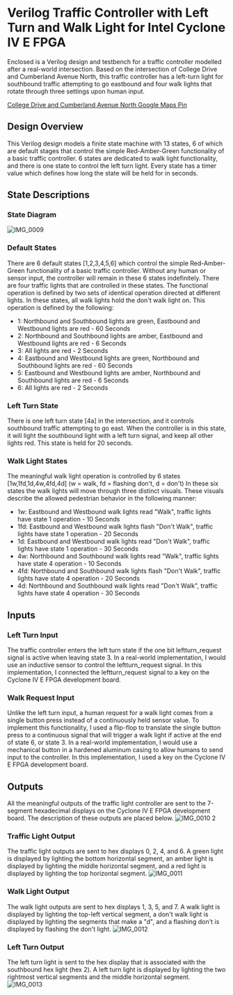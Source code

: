 # Verilog Traffic Controller with Left Turn and Walk Light for Intel Cyclone IV E FPGA
Enclosed is a Verilog design and testbench for a traffic controller modelled after a real-world intersection. 
Based on the intersection of College Drive and Cumberland Avenue North, this traffic controller has a left-turn
light for southbound traffic attempting to go eastbound and four walk lights that rotate through three settings 
upon human input.  
  
[College Drive and Cumberland Avenue North Google Maps Pin](https://www.google.com/maps/@52.1287683,-106.6346211,3a,60y,311.1h,83.85t/data=!3m6!1e1!3m4!1ssQQjZKmkUEVrFCazm7EYIA!2e0!7i13312!8i6656)

## Design Overview
This Verilog design models a finite state machine with 13 states, 6 of which are default stages that control the simple
Red-Amber-Green functionality of a basic traffic controller. 6 states are dedicated to walk light functionality,
and there is one state to control the left turn light. Every state has a timer value which defines how long the state
will be held for in seconds.

## State Descriptions
### State Diagram
![IMG_0009](https://user-images.githubusercontent.com/93303200/147774169-9759924d-1a5d-4719-aa3e-7bc4e60b6028.jpg)

### Default States
There are 6 default states [1,2,3,4,5,6] which control the simple Red-Amber-Green functionality of a basic traffic controller.
Without any human or sensor input, the controller will remain in these 6 states indefinitely. There are four 
traffic lights that are controlled in these states. The functional operation is defined by two sets of identical
operation directed at different lights. In these states, all walk lights hold the don't walk light on. This operation 
is defined by the following:

  - 1: Northbound and Southbound lights are green, Eastbound and Westbound lights are red - 60 Seconds
  - 2: Northbound and Southbound lights are amber, Eastbound and Westbound lights are red - 6 Seconds
  - 3: All lights are red - 2 Seconds
  - 4: Eastbound and Westbound lights are green, Northbound and Southbound lights are red - 60 Seconds
  - 5: Eastbound and Westbound lights are amber, Northbound and Southbound lights are red - 6 Seconds
  - 6: All lights are red - 2 Seconds

### Left Turn State
There is one left turn state [4a] in the intersection, and it controls southbound traffic attempting to go east. When the 
controller is in this state, it will light the southbound light with a left turn signal, and keep all other lights red.
This state is held for 20 seconds.

### Walk Light States
The meaningful walk light operation is controlled by 6 states [1w,1fd,1d,4w,4fd,4d] (w = walk, fd = flashing don't, d = don't)
In these six states the walk lights will move through three distinct visuals. These visuals describe the allowed pedestrian 
behavior in the following manner:

  - 1w: Eastbound and Westbound walk lights read "Walk", traffic lights have state 1 operation - 10 Seconds
  - 1fd: Eastbound and Westbound walk lights flash "Don't Walk", traffic lights have state 1 operation - 20 Seconds
  - 1d: Eastbound and Westbound walk lights read "Don't Walk", traffic lights have state 1 operation - 30 Seconds
  - 4w: Northbound and Southbound walk lights read "Walk", traffic lights have state 4 operation - 10 Seconds
  - 4fd: Northbound and Southbound walk lights flash "Don't Walk", traffic lights have state 4 operation - 20 Seconds
  - 4d: Northbound and Southbound walk lights read "Don't Walk", traffic lights have state 4 operation - 30 Seconds

## Inputs
### Left Turn Input
The traffic controller enters the left turn state if the one bit leftturn_request signal is active when leaving state 3. 
In a real-world implementation, I would use an inductive sensor to control the leftturn_request signal. In this implementation, 
I connected the leftturn_request signal to a key on the Cyclone IV E FPGA development board.

### Walk Request Input
Unlike the left turn input, a human request for a walk light comes from a single button press instead of a continuously held 
sensor value. To implement this functionality, I used a flip-flop to translate the single button press to a continuous 
signal that will trigger a walk light if active at the end of state 6, or state 3. In a real-world implementation, I would use 
a mechanical button in a hardened aluminum casing to allow humans to send input to the controller. In this implementation, I used 
a key on the Cyclone IV E FPGA development board.

## Outputs
All the meaningful outputs of the traffic light controller are sent to the 7-segment hexadecimal displays on the Cyclone IV E FPGA 
development board. The description of these outputs are placed below.
![IMG_0010 2](https://user-images.githubusercontent.com/93303200/147776932-29d03b25-7fa7-467c-9dff-d21ff3d15d3d.jpg)

### Traffic Light Output
The traffic light outputs are sent to hex displays 0, 2, 4, and 6. A green light is displayed by lighting the bottom horizontal segment, 
an amber light is displayed by lighting the middle horizontal segment, and a red light is displayed by lighting the top horizontal segment.
![IMG_0011](https://user-images.githubusercontent.com/93303200/147776943-aff28e8d-343a-4502-bb86-419559652ad9.jpg)

### Walk Light Output
The walk light outputs are sent to hex displays 1, 3, 5, and 7. A walk light is displayed by lighting the top-left vertical segment, a don't
walk light is displayed by lighting the segments that make a "d", and a flashing don't is displayed by flashing the don't light.
![IMG_0012](https://user-images.githubusercontent.com/93303200/147776952-a883fc3a-8b07-46f4-ad45-e6ff867bfa81.jpg)

### Left Turn Output
The left turn light is sent to the hex display that is associated with the southbound hex light (hex 2). A left turn light is displayed by 
lighting the two rightmost vertical segments and the middle horizontal segment.
![IMG_0013](https://user-images.githubusercontent.com/93303200/147776959-56979645-c782-4327-b2a3-dd5cb9f30bd7.jpg)

